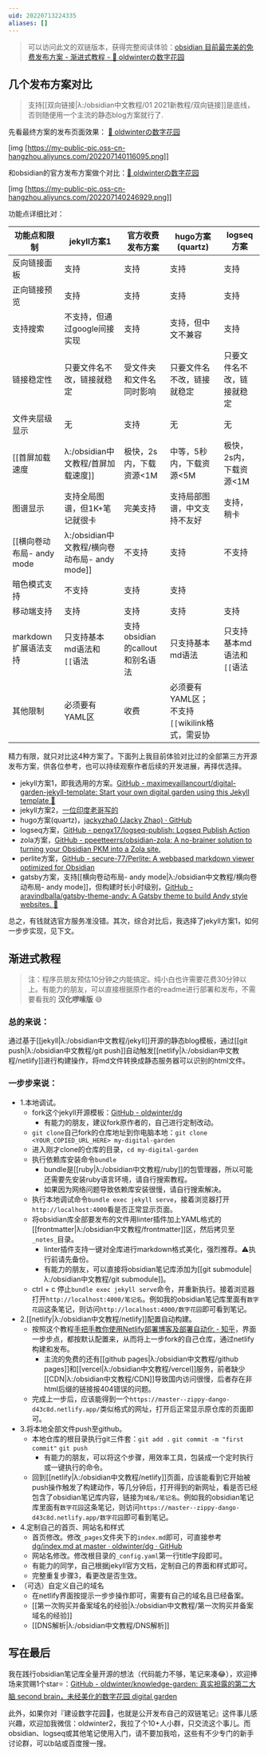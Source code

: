 ```yaml
---
uid: 20220713224335
aliases: []
---
```

> 可以访问此文的双链版本，获得完整阅读体验：[obsidian 目前最完美的免费发布方案 - 渐进式教程 - 🌲 oldwinterの数字花园](https://oldwinter.top/Calendar/%E5%B7%B2%E5%8F%91%E5%B8%83%E6%96%87%E7%AB%A0/obsidian+%E7%9B%AE%E5%89%8D%E6%9C%80%E5%AE%8C%E7%BE%8E%E7%9A%84%E5%85%8D%E8%B4%B9%E5%8F%91%E5%B8%83%E6%96%B9%E6%A1%88+-+%E6%B8%90%E8%BF%9B%E5%BC%8F%E6%95%99%E7%A8%8B)

## 几个发布方案对比

>支持[[双向链接|λ:/obsidian中文教程/01 2021新教程/双向链接]]是底线，否则随便用一个主流的静态blog方案就行了.

先看最终方案的发布页面效果： [🌱 oldwinterの数字花园](https://notes.oldwinter.top/)

[img [https://my-public-pic.oss-cn-hangzhou.aliyuncs.com/202207140116095.png]]

和obsidian的官方发布方案做个对比：[🌲 oldwinterの数字花园](https://oldwinter.top/)

[img [https://my-public-pic.oss-cn-hangzhou.aliyuncs.com/202207140246929.png]]

功能点详细比对：

| 功能点和限制                | jekyll方案1                   | 官方收费发布方案                | hugo方案(quartz)                               | logseq方案 |
| --------------------------- | ----------------------------- | ------------------------------- | ---------------------------------------------- | ---------- |
| 反向链接面板                | 支持                          | 支持                            | 支持                                           | 支持       |
| 正向链接预览                | 支持                          | 支持                            | 支持                                           | 支持       |
| 支持搜索                    | 不支持，但通过google间接实现  | 支持                            | 支持，但中文不兼容                             | 支持       |
| 链接稳定性                  | 只要文件名不改，链接就稳定    | 受文件夹和文件名同时影响        | 只要文件名不改，链接就稳定                     | 只要文件名不改，链接就稳定           |
| 文件夹层级显示              | 无                            | 支持                            | 无                                             | 无           |
| [[首屏加载速度|λ:/obsidian中文教程/首屏加载速度]]            | 极快，2s内，下载资源<1M       | 中等，5秒内，下载资源<5M        | 极快，2s内，下载资源<1M                        |  超慢，10秒，下载资源<30M          |
| 图谱显示                    | 支持全局图谱，但1K+笔记就很卡 | 完美支持                        | 支持局部图谱，中文支持不友好                   |    支持，稍卡        |
| [[横向卷动布局- andy mode|λ:/obsidian中文教程/横向卷动布局- andy mode]] | 不支持                        | 支持                            | 不支持                                         |  不支持          |
| 暗色模式支持                | 不支持                        | 支持                            | 支持                                           |            |
| 移动端支持                  | 支持                          | 支持                            | 支持                                           |    支持        |
| markdown扩展语法支持        | 只支持基本md语法和`[[`语法    | 支持obsidian的callout和别名语法 | 只支持基本md语法                               |   只支持基本md语法和`[[`语法         |
| 其他限制                    | 必须要有YAML区                | 收费                            | 必须要有YAML区；不支持`[[`wikilink格式，需妥协 |            |

精力有限，就只对比这4种方案了。下面列上我目前体验对比过的全部第三方开源发布方案，供各位参考，也可以持续观察作者后续的开发进展，再择优选择。

- jekyll方案1，即我选用的方案。[GitHub - maximevaillancourt/digital-garden-jekyll-template: Start your own digital garden using this Jekyll template 🌱](https://github.com/maximevaillancourt/digital-garden-jekyll-template)
- jekyll方案2，[一位印度老哥写的](https://github.com/Jekyll-Garden/jekyll-garden.github.io)
- hugo方案(quartz)，[jackyzha0 (Jacky Zhao) · GitHub](https://github.com/jackyzha0)
- logseq方案，[GitHub - pengx17/logseq-publish: Logseq Publish Action](https://github.com/pengx17/logseq-publish)
- zola方案，[GitHub - ppeetteerrs/obsidian-zola: A no-brainer solution to turning your Obsidian PKM into a Zola site.](https://github.com/ppeetteerrs/obsidian-zola)
- perlite方案，[GitHub - secure-77/Perlite: A webbased markdown viewer optimized for Obsidian](https://github.com/secure-77/Perlite)
- gatsby方案，支持[[横向卷动布局- andy mode|λ:/obsidian中文教程/横向卷动布局- andy mode]]，但构建时长小时级别，[GitHub - aravindballa/gatsby-theme-andy: A Gatsby theme to build Andy style websites. 📑](https://github.com/aravindballa/gatsby-theme-andy/)

总之，有钱就选官方服务准没错。其次，综合对比后，我选择了jekyll方案1，如何一步步实现，见下文。

## 渐进式教程

>注：程序员朋友预估10分钟之内能搞定。纯小白也许需要花费30分钟以上。有能力的朋友，可以直接根据原作者的readme进行部署和发布，不需要看我的 **汉化啰嗦版** 😅

### 总的来说：

通过基于[[jekyll|λ:/obsidian中文教程/jekyll]]开源的静态blog模板，通过[[git push|λ:/obsidian中文教程/git push]]自动触发[[netlify|λ:/obsidian中文教程/netlify]]进行构建操作，将md文件转换成静态服务器可以识别的html文件。

### 一步步来说：

- 1.本地调试。
	- fork这个jekyll开源模板：[GitHub - oldwinter/dg](https://github.com/oldwinter/dg)
		- 有能力的朋友，建议fork原作者的，自己进行定制改动。
	- `git clone`自己fork的仓库地址到你电脑本地：`git clone <YOUR_COPIED_URL_HERE> my-digital-garden`
	- 进入刚才clone的仓库的目录，`cd my-digital-garden`
	- 执行依赖库安装命令`bundle`
		- bundle是[[ruby|λ:/obsidian中文教程/ruby]]的包管理器，所以可能还需要先安装ruby语言环境，请自行搜索教程。
		- 如果因为网络问题导致依赖库安装很慢，请自行搜索解决。
	- 执行本地调试命令`bundle exec jekyll serve`，接着浏览器打开`http://localhost:4000`看是否正常显示页面。
	- 将obsidian库全部要发布的文件用linter插件加上YAML格式的[[frontmatter|λ:/obsidian中文教程/frontmatter]]区，然后拷贝至`_notes_`目录。
		- linter插件支持一键对全库进行markdown格式美化，强烈推荐。⚠️执行前请先备份。
		- 有能力的朋友，可以直接将obsidian笔记库添加为[[git submodule|λ:/obsidian中文教程/git submodule]]。
	- ctrl + c 停止`bundle exec jekyll serve`命令，并重新执行。接着浏览器打开`http://localhost:4000/笔记名`。例如我的obsidian笔记库里面有`数字花园`这条笔记，则访问`http://localhost:4000/数字花园`即可看到笔记。
- 2.[[netlify|λ:/obsidian中文教程/netlify]]配置自动构建。
	- 按照这个教程[手把手教你使用Netlify部署博客及部署自动化 - 知乎](https://zhuanlan.zhihu.com/p/55252024)，界面一步步点，都按默认配置来，从而将上一步fork的自己仓库，通过netlify构建和发布。
		- 主流的免费的还有[[github pages|λ:/obsidian中文教程/github pages]]和[[vercel|λ:/obsidian中文教程/vercel]]服务，前者缺少[[CDN|λ:/obsidian中文教程/CDN]]导致国内访问很慢，后者存在非html后缀的链接报404错误的问题。
	- 完成上一步后，应该能得到一个`https://master--zippy-dango-d43c8d.netlify.app/`类似格式的网址，打开后正常显示原仓库的页面即可。
- 3.将本地全部文件push至github。
	- 本地仓库的根目录执行git三件套：`git add .` `git commit -m "first commit"` `git push`
		- 有能力的朋友，可以将这个步骤，用效率工具，包装成一个定时执行或一键执行的命令。
	- 回到[[netlify|λ:/obsidian中文教程/netlify]]页面，应该能看到它开始被push操作触发了构建动作，等几分钟后，打开得到的新网址，看是否已经包含了obsidian笔记库内容，链接为`域名/笔记名`。例如我的obsidian笔记库里面有`数字花园`这条笔记，则访问`https://master--zippy-dango-d43c8d.netlify.app/数字花园`即可看到笔记。
- 4.定制自己的首页、网站名和样式
	- 首页修改。修改`_pages`文件夹下的`index.md`即可，可直接参考[dg/index.md at master · oldwinter/dg · GitHub](https://github.com/oldwinter/dg/blob/master/_pages/index.md)
	- 网站名修改。修改根目录的`_config.yaml`第一行title字段即可。
	- 有能力的同学，自己根据jekyll官方文档，定制自己的界面和样式即可。
	- 完整重复步骤3，看更改是否生效。
- （可选）自定义自己的域名
	- 在netlify界面按提示一步步操作即可，需要有自己的域名且已经备案。
	- [[第一次购买并备案域名的经验|λ:/obsidian中文教程/第一次购买并备案域名的经验]]
	- [[DNS解析|λ:/obsidian中文教程/DNS解析]]

## 写在最后

我在践行obsidian笔记库全量开源的想法（代码能力不够，笔记来凑😂），欢迎捧场来赏赐1个star⭐️：[GitHub - oldwinter/knowledge-garden: 真实袒露的第二大脑 second brain，未经美化的数字花园 digital garden](https://github.com/oldwinter/knowledge-garden)

此外，如果你对『建设数字花园🌱，也就是公开发布自己的双链笔记』这件事儿感兴趣，欢迎加我微信：oldwinter2，我拉了个10+人小群，只交流这个事儿。而obsidian、logseq或其他笔记使用入门，请不要加我哈，这些有不少专门的新手讨论群，可以b站或百度搜一搜。
